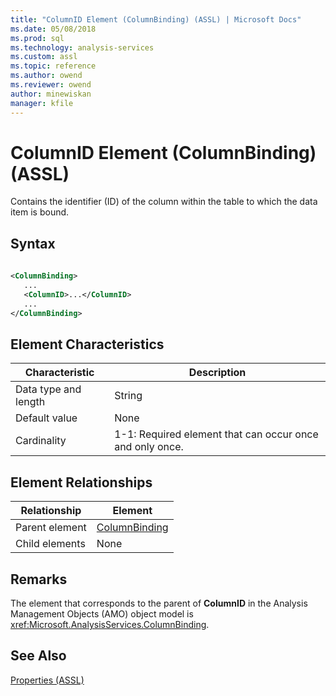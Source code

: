 ```yaml
---
title: "ColumnID Element (ColumnBinding) (ASSL) | Microsoft Docs"
ms.date: 05/08/2018
ms.prod: sql
ms.technology: analysis-services
ms.custom: assl
ms.topic: reference
ms.author: owend
ms.reviewer: owend
author: minewiskan
manager: kfile
---
```

# ColumnID Element (ColumnBinding) (ASSL)

  Contains the identifier (ID) of the column within the table to which the data item is bound.  
  
## Syntax  
  
```xml  
  
<ColumnBinding>  
   ...  
   <ColumnID>...</ColumnID>  
   ...  
</ColumnBinding>  
```  
  
## Element Characteristics  
  
|Characteristic|Description|  
|--------------------|-----------------|  
|Data type and length|String|  
|Default value|None|  
|Cardinality|1-1: Required element that can occur once and only once.|  
  
## Element Relationships  
  
|Relationship|Element|  
|------------------|-------------|  
|Parent element|[ColumnBinding](../data-type/columnbinding-data-type-assl.md)|  
|Child elements|None|  
  
## Remarks  
 The element that corresponds to the parent of **ColumnID** in the Analysis Management Objects (AMO) object model is <xref:Microsoft.AnalysisServices.ColumnBinding>.  
  
## See Also  
 [Properties &#40;ASSL&#41;](properties-assl.md)  
  
  
